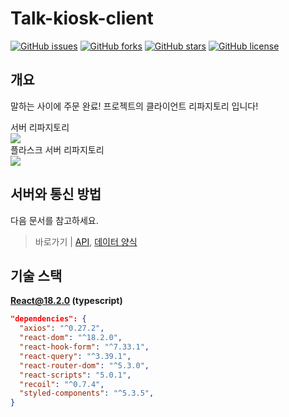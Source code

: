 # Talk-kiosk-client

<a href="https://github.com/Fantastic5-Team/talk-kiosk-client/issues"><img alt="GitHub issues" src="https://img.shields.io/github/issues/Fantastic5-Team/talk-kiosk-client"></a>
<a href="https://github.com/Fantastic5-Team/talk-kiosk-client/network"><img alt="GitHub forks" src="https://img.shields.io/github/forks/Fantastic5-Team/talk-kiosk-client"></a>
<a href="https://github.com/Fantastic5-Team/talk-kiosk-client/stargazers"><img alt="GitHub stars" src="https://img.shields.io/github/stars/Fantastic5-Team/talk-kiosk-client?color=yellow"></a>
<a href="https://github.com/Fantastic5-Team/talk-kiosk-client"><img alt="GitHub license" src="https://img.shields.io/github/license/Fantastic5-Team/talk-kiosk-client"></a>

## 개요
말하는 사이에 주문 완료! 프로젝트의 클라이언트 리파지토리 입니다!

서버 리파지토리\
<a href="https://github.com/Fantastic5-Team/talk-kiosk-server" target="_blank">
  <img src="https://img.shields.io/badge/GitHub-talk--kiosk--server-brightgreen?style=for-the-badge&logo=github" />
</a>\
플라스크 서버 리파지토리\
<a href="https://github.com/Fantastic5-Team/talk-kiosk-flask_server" target="_blank">
  <img src="https://img.shields.io/badge/GitHub-talk--kiosk--flask_server-brightgreen?style=for-the-badge&logo=github" />
</a>


## 서버와 통신 방법

다음 문서를 참고하세요.

> 바로가기 | [API](https://github.com/Fantastic5-Team/talk-kiosk-server#api),
[데이터 양식](https://github.com/Fantastic5-Team/talk-kiosk-server#%EB%8D%B0%EC%9D%B4%ED%84%B0-%EC%96%91%EC%8B%9D)

## 기술 스택
**React@18.2.0 (typescript)**
```json
"dependencies": {
  "axios": "^0.27.2",
  "react-dom": "^18.2.0",
  "react-hook-form": "^7.33.1",
  "react-query": "^3.39.1",
  "react-router-dom": "^5.3.0",
  "react-scripts": "5.0.1",
  "recoil": "^0.7.4",
  "styled-components": "^5.3.5",
}
```
